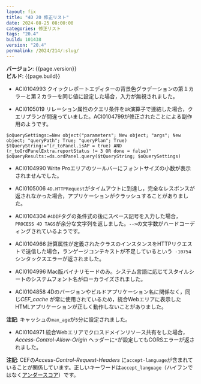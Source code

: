 ```yaml
---
layout: fix
title: "4D 20 修正リスト"
date: 2024-08-25 08:00:00
categories: 修正リスト
tags: "20.4"
build: 101438
version: "20.4"
permalink: /2024/214/:slug/
---
```


**バージョン**: {{page.version}}  
**ビルド**: {{page.build}} 

* ACI0104993 クイックレポートエディターの背景色グラデーションの第１カラーと第２カラーを同じ値に設定した場合，入力が無視されました。

* ACI0105019 リレーション属性のクエリ条件を`OR`演算子で連結した場合，クエリプランが間違っていました。ACI0104799が修正されたことによる副作用のようです。

```4d
$oQuerySettings:=New object("parameters"; New object; "args"; New object; "queryPath"; True; "queryPlan"; True)
$tQueryString:="(r_toPanel.isAP = true) AND (r_toOrdPanelExtra.reportStatus != 3 OR done = false)"
$oQueryResults:=ds.ordPanel.query($tQueryString; $oQuerySettings)
```

* ACI0104990 Write Proエリアのツールバーにフォントサイズの小数が表示されませんでした。

* ACI0105006 `4D.HTTPRequest`がタイムアウトに到達し，完全なレスポンスが返されなかった場合，アプリケーションがクラッシュすることがありました。

* ACI0104304 `#4DIF`タグの条件式の後にスペース記号を入力した場合，`PROCESS 4D TAGS`が余分な文字列を返しました。`-->`の文字数がハードコーディングされているようです。

* ACI0104966 計算属性が定義されたクラスのインスタンスをHTTPリクエストで送信した場合，ランゲージコンテキストが不足しているという` -10754`シンタックスエラーが返されました。

* ACI0104996 Mac版バイナリモードのみ。システム言語に応じてスタイルシートのシステムフォント名がローカライズされました。

* ACI0104858 4Dのバージョンやビルドアプリケーション名に関係なく，同じ*CEF_cache* が常に使用されているため，統合Webエリアに表示したHTMLアプリケーションが正しく動作しないことがありました。

**注記**: キャッシュの`max_age`が`5`分に設定されました。

* ACI0104971 統合Webエリアでクロスドメインリソース共有をした場合，*Access-Control-Allow-Origin* ヘッダーに`*`が設定してもCORSエラーが返されました。

**注記**: CEFの*Access-Control-Request-Headers* に`accept-language`が含まれていることが関係しています。正しいキーワードは`accept_language`（ハイフンではなく[アンダースコア](https://developer.mozilla.org/en-US/docs/Web/HTTP/Headers/Accept-Language)）です。